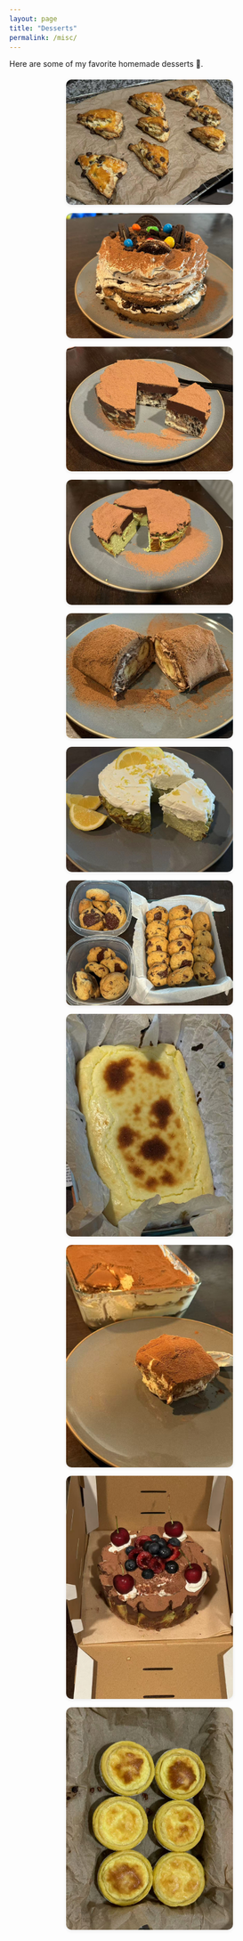 ```yaml
---
layout: page
title: "Desserts"
permalink: /misc/
---
```


<style>
/* ---- Simple responsive 3-column gallery ---- */
.gallery {
  display: grid;
  grid-template-columns: repeat(auto-fill, minmax(300px, 1fr));
  gap: 15px;                 /* 行列间距 */
  justify-items: center;     /* 单元格内水平居中 */
  margin-top: 20px;
}

.gallery img {
  width: 100%;
  max-width: 300px;          /* 控制单图最大宽度 */
  height: auto;
  border-radius: 10px;       /* 可选：圆角 */
  box-shadow: 0 2px 6px rgba(0,0,0,0.08); /* 可选：轻阴影 */
  transition: transform 0.2s ease-in-out;
}

.gallery img:hover {
  transform: scale(1.03);    /* 悬停微放大 */
}
</style>

<p>
  Here are some of my favorite homemade desserts 🍰.
</p>

<div class="gallery">
  <img src="/assets/img/dessert1.jpg" alt="Cake 1" width="300">
  <img src="/assets/img/dessert3.jpg" alt="Cake 1" width="300">
  <img src="/assets/img/dessert4.jpg" alt="Cake 2" width="300">
  <img src="/assets/img/dessert6.jpg" alt="Cake 2" width="300">
  <img src="/assets/img/dessert7.jpg" alt="Cake 1" width="300">
  <img src="/assets/img/dessert8.jpg" alt="Cake 2" width="300">
  <img src="/assets/img/dessert10.jpg" alt="Cake 2" width="300">
  <img src="/assets/img/dessert11.jpg" alt="Cake 2" width="300">
  <img src="/assets/img/dessert5.jpg" alt="Cake 1" width="300">
  <img src="/assets/img/dessert9.jpg" alt="Cake 1" width="300">
  <img src="/assets/img/dessert2.jpg" alt="Cake 2" width="300">
</div>